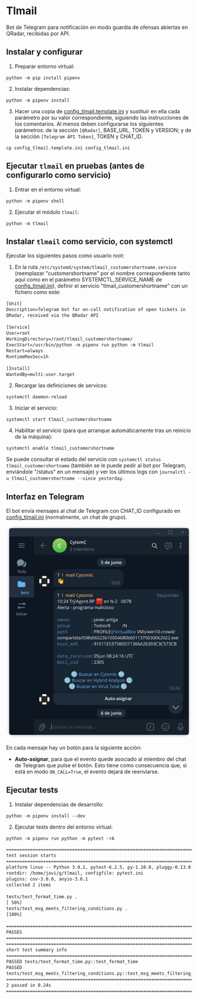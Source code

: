 # Tlmail

Bot de Telegram para notificación en modo guardia de ofensas abiertas en QRadar, recibidas por API.

## Instalar y configurar

1. Preparar entorno virtual:
```
python -m pip install pipenv
```

2. Instalar dependencias:
```
python -m pipenv install
```

3. Hacer una copia de [config_tlmail.template.ini](config_tlmail.template.ini) y sustituir en ella
cada parámetro por su valor correspondiente, siguiendo las instrucciones de los comentarios.
Al menos deben configurarse los siguientes parámetros:
de la sección `[QRadar]`, BASE_URL, TOKEN y VERSION;
y de la sección `[Telegram API Token]`, TOKEN y CHAT_ID.
```
cp config_tlmail.template.ini config_tlmail.ini
```

## Ejecutar `tlmail` en pruebas (antes de configurarlo como servicio)

1. Entrar en el entorno virtual:
```
python -m pipenv shell
```

2. Ejecutar el módulo `tlmail`:
```
python -m tlmail
```

## Instalar `tlmail` como servicio, con systemctl

Ejecutar los siguientes pasos como usuario root:

1. En la ruta `/etc/systemd/system/tlmail_customershortname.service` (reemplazar "customershortname" por el nombre correspondiente
tanto aquí como en el parámetro SYSTEMCTL_SERVICE_NAME de [config_tlmail.ini](config_tlmail.template.ini#L6)),
definir el servicio "tlmail_customershortname" con un fichero como este:
```
[Unit]
Description=Telegram bot for on-call notification of open tickets in QRadar, received via the QRadar API

[Service]
User=root
WorkingDirectory=/root/tlmail_customershortname/
ExecStart=/usr/bin/python -m pipenv run python -m tlmail
Restart=always
RuntimeMaxSec=1h

[Install]
WantedBy=multi-user.target
```

2. Recargar las definiciones de servicos:
```
systemctl daemon-reload
```

3. Iniciar el servicio:
```
systemctl start tlmail_customershortname
```

4. Habilitar el servicio (para que arranque automáticamente tras un reinicio de la máquina):
```
systemctl enable tlmail_customershortname
```

Se puede consultar el estado del servicio con `systemctl status tlmail_customershortname` (también se le puede pedir al bot por Telegram, enviándole "/status" en un mensaje)
y ver los últimos logs con `journalctl -u tlmail_customershortname --since yesterday`.

## Interfaz en Telegram

El bot envía mensajes al chat de Telegram con CHAT_ID configurado en [config_tlmail.ini](config_tlmail.template.ini#L26) (normalmente, un chat de grupo).

![](demo/telegram1.png)

En cada mensaje hay un botón para la siguiente acción:
- **Auto-asignar**, para que el evento quede asociado al miembro del chat de Telegram que pulse el botón. Esto tiene como consecuencia que, si está en modo `ON_CALL=True`, el evento dejará de reenviarse.

## Ejecutar tests

1. Instalar dependencias de desarrollo:
```
python -m pipenv install --dev
```

2. Ejecutar tests dentro del entorno virtual:
```
python -m pipenv run python -m pytest -rA
```
```
==================================================================================== test session starts ====================================================================================
platform linux -- Python 3.9.2, pytest-6.2.5, py-1.10.0, pluggy-0.13.0
rootdir: /home/javi/g/tlmail, configfile: pytest.ini
plugins: cov-3.0.0, anyio-3.6.1
collected 2 items

tests/test_format_time.py .                                                                                                                                                           [ 50%]
tests/test_msg_meets_filtering_conditions.py .                                                                                                                                        [100%]

========================================================================================== PASSES ===========================================================================================
================================================================================== short test summary info ==================================================================================
PASSED tests/test_format_time.py::test_format_time
PASSED tests/test_msg_meets_filtering_conditions.py::test_msg_meets_filtering_conditions
===================================================================================== 2 passed in 0.24s =====================================================================================
```
